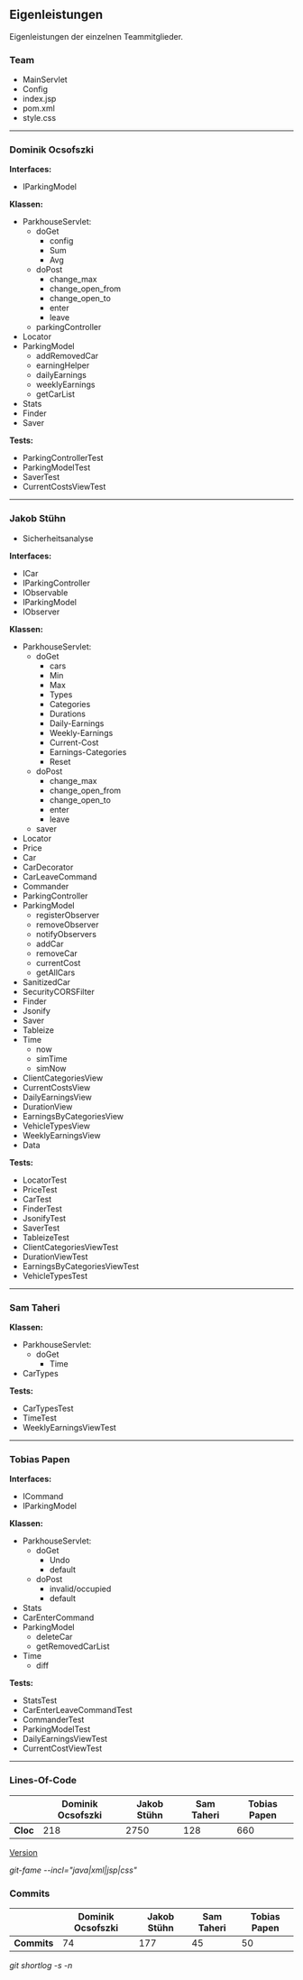 
## Eigenleistungen

Eigenleistungen der einzelnen Teammitglieder.

### Team

- MainServlet
- Config
- index.jsp
- pom.xml
- style.css

---

### Dominik Ocsofszki

**Interfaces:**

- IParkingModel

**Klassen:**

- ParkhouseServlet:
  - doGet
    - config
    - Sum
    - Avg
  - doPost
    - change_max
    - change_open_from
    - change_open_to
    - enter
    - leave
  - parkingController
- Locator
- ParkingModel
  - addRemovedCar
  - earningHelper
  - dailyEarnings
  - weeklyEarnings
  - getCarList
- Stats
- Finder
- Saver

**Tests:**

- ParkingControllerTest
- ParkingModelTest
- SaverTest
- CurrentCostsViewTest

---

### Jakob Stühn

- Sicherheitsanalyse

**Interfaces:**

- ICar
- IParkingController
- IObservable
- IParkingModel
- IObserver

**Klassen:**

- ParkhouseServlet:
  - doGet
    - cars
    - Min
    - Max
    - Types
    - Categories
    - Durations
    - Daily-Earnings
    - Weekly-Earnings
    - Current-Cost
    - Earnings-Categories
    - Reset
  - doPost
    - change_max
    - change_open_from
    - change_open_to
    - enter
    - leave
  - saver
- Locator
- Price
- Car
- CarDecorator
- CarLeaveCommand
- Commander
- ParkingController
- ParkingModel
  - registerObserver
  - removeObserver
  - notifyObservers
  - addCar
  - removeCar
  - currentCost
  - getAllCars
- SanitizedCar
- SecurityCORSFilter
- Finder
- Jsonify
- Saver
- Tableize
- Time
  - now
  - simTime
  - simNow
- ClientCategoriesView
- CurrentCostsView
- DailyEarningsView
- DurationView
- EarningsByCategoriesView
- VehicleTypesView
- WeeklyEarningsView
- Data

**Tests:**

- LocatorTest
- PriceTest
- CarTest
- FinderTest
- JsonifyTest
- SaverTest
- TableizeTest
- ClientCategoriesViewTest
- DurationViewTest
- EarningsByCategoriesViewTest
- VehicleTypesTest

---

### Sam Taheri

**Klassen:**

- ParkhouseServlet:
  - doGet
    - Time
- CarTypes

**Tests:**

- CarTypesTest
- TimeTest
- WeeklyEarningsViewTest

---

### Tobias Papen

**Interfaces:**

- ICommand
- IParkingModel

**Klassen:**

- ParkhouseServlet:
  - doGet
    - Undo
    - default
  - doPost
    - invalid/occupied
    - default
- Stats
- CarEnterCommand
- ParkingModel
  - deleteCar
  - getRemovedCarList
- Time
  - diff

**Tests:**

- StatsTest
- CarEnterLeaveCommandTest
- CommanderTest
- ParkingModelTest
- DailyEarningsViewTest
- CurrentCostViewTest

---

### Lines-Of-Code

|             | Dominik Ocsofszki | Jakob Stühn | Sam Taheri | Tobias Papen |
|-------------|-------------------|-------------|------------|--------------|
| **Cloc**    | 218               | 2750        | 128        | 660          |

[Version](https://github.com/casperdcl/git-fame)

*git-fame --incl="java|xml|jsp|css"*

### Commits

|             | Dominik Ocsofszki | Jakob Stühn | Sam Taheri | Tobias Papen |
|-------------|-------------------|-------------|------------|--------------|
| **Commits** | 74                | 177         | 45         | 50           |

*git shortlog -s -n*
